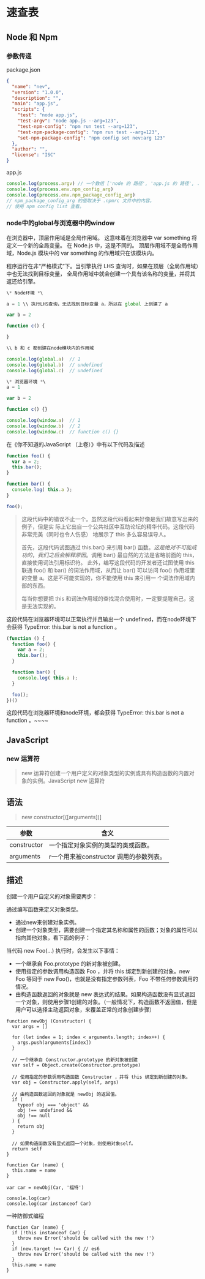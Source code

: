 # 速查表

## Node 和 Npm

### 参数传递

package.json

```json
{
  "name": "nev",
  "version": "1.0.0",
  "description": "",
  "main": "app.js",
  "scripts": {
    "test": "node app.js",
    "test-argv": "node app.js --arg=123",
    "test-npm-config": "npm run test --arg=123",
    "test-npm-package-config": "npm run test --arg=123",
    "set-npm-package-config": "npm config set nev:arg 123"
  },
  "author": "",
  "license": "ISC"
}
```

app.js

```javascript
console.log(process.argv) // 一个数组 ['node 的 路径', 'app.js 的 路径', ......]
console.log(process.env.npm_config_arg)
console.log(process.env.npm_package_config_arg)
// npm_package_config_arg 的值取决于 .npmrc 文件中的内容。
// 使用 npm config list 查看。
```

### node中的global与浏览器中的window

在浏览器中，顶层作用域是全局作用域。 这意味着在浏览器中 var something 将定义一个新的全局变量。 在 Node.js 中，这是不同的。 顶层作用域不是全局作用域，Node.js 模块中的 var something 的作用域只在该模块内。

程序运行在非“严格模式”下。当引擎执行 LHS 查询时，如果在顶层（全局作用域）中也无法找到目标变量，
全局作用域中就会创建一个具有该名称的变量，并将其返还给引擎。

```javascript
\* Node环境 *\

a = 1 \\ 执行LHS查询，无法找到目标变量 a，所以在 global 上创建了 a

var b = 2 

function c() {

}

\\ b 和 c 都创建在node模块内的作用域

console.log(global.a)  // 1
console.log(global.b)  // undefined
console.log(global.c)  // undefined
```

```javascript
\* 浏览器环境 *\
a = 1

var b = 2

function c() {}

console.log(window.a)  // 1
console.log(window.b)  // 2
console.log(window.c)  // function c() {}
```

在《你不知道的JavaScript （上卷）》中有以下代码及描述

```javascript
function foo() {
  var a = 2;
  this.bar();
}

function bar() {
  console.log( this.a );
}

foo();
```

> 这段代码中的错误不止一个。虽然这段代码看起来好像是我们故意写出来的例子，但是实
> 际上它出自一个公共社区中互助论坛的精华代码。这段代码非常完美（同时也令人伤感）
> 地展示了 this 多么容易误导人。 
> 
> 首先，这段代码试图通过 this.bar() 来引用 bar() 函数。$这是绝对不可能成功的，我们之
> 后会解释原因。$调用 bar() 最自然的方法是省略前面的 this，直接使用词法引用标识符。
> 此外，编写这段代码的开发者还试图使用 this 联通 foo() 和 bar() 的词法作用域，从而让
> bar() 可以访问 foo() 作用域里的变量 a。这是不可能实现的，你不能使用 this 来引用一
> 个词法作用域内部的东西。  
> 
> 每当你想要把 this 和词法作用域的查找混合使用时，一定要提醒自己，这是无法实现的。

这段代码在浏览器环境可以正常执行并且输出一个 undefined，而在node环境下会获得 TypeError: this.bar is not a function 。

```javascript
(function () {
  function foo() {
    var a = 2;
    this.bar();
  }

  function bar() {
    console.log( this.a );
  }

  foo();
})()
```

这段代码在浏览器环境和node环境，都会获得 TypeError: this.bar is not a function 。~~~~

## JavaScript
### new 运算符
> new 运算符创建一个用户定义的对象类型的实例或具有构造函数的内置对象的实例。JavaScript new 运算符

## 语法

> new constructor[([arguments])]

参数 | 含义
---|---
constructor | 一个指定对象实例的类型的类或函数。
arguments | r一个用来被constructor 调用的参数列表。

## 描述

创建一个用户自定义的对象需要两步：

通过编写函数来定义对象类型。
- 通过new来创建对象实例。
- 创建一个对象类型，需要创建一个指定其名称和属性的函数；对象的属性可以指向其他对象，看下面的例子：

当代码 new Foo(...) 执行时，会发生以下事情：

- 一个继承自 Foo.prototype 的新对象被创建。
- 使用指定的参数调用构造函数 Foo ，并将 this 绑定到新创建的对象。new Foo 等同于 new Foo()，也就是没有指定参数列表，Foo 不带任何参数调用的情况。
- 由构造函数返回的对象就是 new 表达式的结果。如果构造函数没有显式返回一个对象，则使用步骤1创建的对象。（一般情况下，构造函数不返回值，但是用户可以选择主动返回对象，来覆盖正常的对象创建步骤）


```
function newObj (Constructor) {
  var args = []

  for (let index = 1; index < arguments.length; index++) {
    args.push(arguments[index])
  }

  // 一个继承自 Constructor.prototype 的新对象被创建
  var self = Object.create(Constructor.prototype)

  // 使用指定的参数调用构造函数 Constructor ，并将 this 绑定到新创建的对象。
  var obj = Constructor.apply(self, args)

  // 由构造函数返回的对象就是 newObj 的返回值。
  if (
    typeof obj === 'object' &&
    obj !== undefined &&
    obj !== null
  ) {
    return obj
  }

  // 如果构造函数没有显式返回一个对象，则使用对象self。
  return self
}

function Car (name) {
  this.name = name
}

var car = newObj(Car, '福特')

console.log(car)
console.log(car instanceof Car)
```

一种防御式编程

```
function Car (name) {
  if (!this instanceof Car) {
    throw new Error('should be called with the new !')
  }
  if (new.target !== Car) { // es6
    throw new Error('should be called with the new !')
  }
  this.name = name
}
```
